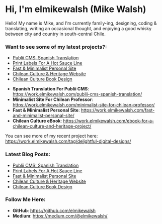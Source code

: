 # Hi, I'm elmikewalsh (Mike Walsh)




Hello! My name is Mike, and I'm currently family-ing, designing, coding & translating, writing an occasional thought, and enjoying a good whisky between city and country in south-central Chile.




### **Want to see some of my latest projects?:**
<!-- PORTFOLIO:START -->
- [Publii CMS: Spanish Translation](https://work.elmikewalsh.com/publii-cms-spanish-translation/)
- [Print Labels For A Hot Sauce Line](https://work.elmikewalsh.com/print-labels-for-a-hot-sauce-line/)
- [Fast &amp; Minimalist Personal Site](https://work.elmikewalsh.com/fast-and-minimalist-personal-site/)
- [Chilean Culture &amp; Heritage Website](https://work.elmikewalsh.com/chilean-culture-and-heritage-website/)
- [Chilean Culture Book Design](https://work.elmikewalsh.com/chilean-culture-book-design/)
<!-- PORTFOLIO:END -->

- **Spanish Translation For Publii CMS**: https://work.elmikewalsh.com/publii-cms-spanish-translation/
- **Minimalist Site For Chilean Professor**: https://work.elmikewalsh.com/minimalist-site-for-chilean-professor/
- **Fast & Minimalist Personal Site**: https://work.elmikewalsh.com/fast-and-minimalist-personal-site/
- **Chilean Culture eBook**: https://work.elmikewalsh.com/ebook-for-a-chilean-culture-and-heritage-project/

You can see more of my recent project here: https://work.elmikewalsh.com/tag/delightful-digital-designs/

### **Latest Blog Posts:**
<!-- BLOG-POST-LIST:START -->
- [Publii CMS: Spanish Translation](https://work.elmikewalsh.com/publii-cms-spanish-translation/)
- [Print Labels For A Hot Sauce Line](https://work.elmikewalsh.com/print-labels-for-a-hot-sauce-line/)
- [Fast &amp; Minimalist Personal Site](https://work.elmikewalsh.com/fast-and-minimalist-personal-site/)
- [Chilean Culture &amp; Heritage Website](https://work.elmikewalsh.com/chilean-culture-and-heritage-website/)
- [Chilean Culture Book Design](https://work.elmikewalsh.com/chilean-culture-book-design/)
<!-- BLOG-POST-LIST:END -->

### **Follow Me Here:**

- **GitHub**: https://github.com/elmikewalsh
- **Medium**: https://medium.com/@elmikewalsh/
